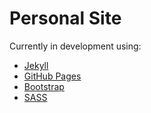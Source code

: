 Personal Site
=============

Currently in development using:

* [Jekyll](http://jekyllrb.com/)
* [GitHub Pages](https://pages.github.com/)
* [Bootstrap](http://getbootstrap.com/)
* [SASS](http://sass-lang.com/)